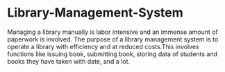 # Library-Management-System
Managing a library manually is labor intensive and an immense amount of paperwork is involved. The purpose of a library management system is to operate a library with efficiency and at reduced costs.This involves functions like issuing book, submitting book, storing data of students and books they have taken with date, and a lot. 
